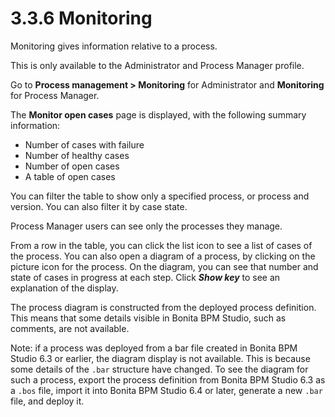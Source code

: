 # 3.3.6 Monitoring
Monitoring gives information relative to a process.

This is only available to the Administrator and Process Manager profile.

Go to **Process management \> Monitoring** for Administrator and **Monitoring** for Process Manager.

The **Monitor open cases** page is displayed, with the following summary information:

* Number of cases with failure
* Number of healthy cases
* Number of open cases
* A table of open cases

You can filter the table to show only a specified process, or process and version. You can also filter it by case state.

Process Manager users can see only the processes they manage.

From a row in the table, you can click the list icon to see a list of cases of the process. 
You can also open a diagram of a process, by clicking on the picture icon for the process. On the diagram, you can see that number and state of cases in progress at each step.
Click **_Show key_** to see an explanation of the display. 

The process diagram is constructed from the deployed process definition. This means that some details visible in Bonita BPM Studio, such as comments, are not available.

Note: if a process was deployed from a bar file created in Bonita BPM Studio 6.3 or earlier, the diagram display is not available. 
This is because some details of the `.bar` structure have changed. 
To see the diagram for such a process, export the process definition from Bonita BPM Studio 6.3 as a `.bos` file, import it into Bonita BPM Studio 6.4 or later, generate a new `.bar` file, and deploy it.